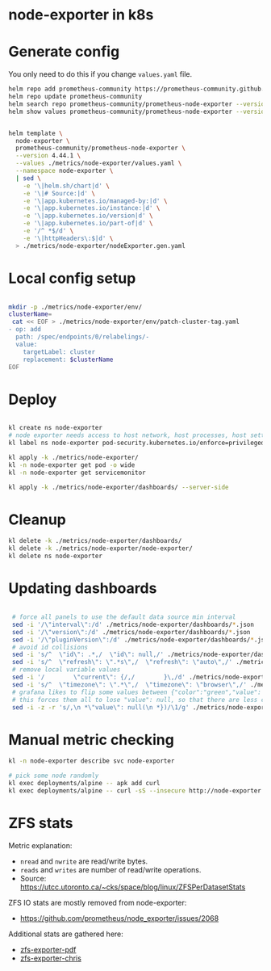 
# node-exporter in k8s

# Generate config

You only need to do this if you change `values.yaml` file.

```bash
helm repo add prometheus-community https://prometheus-community.github.io/helm-charts
helm repo update prometheus-community
helm search repo prometheus-community/prometheus-node-exporter --versions --devel | head
helm show values prometheus-community/prometheus-node-exporter --version 4.44.1 > ./metrics/node-exporter/default-values.yaml
```

```bash

helm template \
  node-exporter \
  prometheus-community/prometheus-node-exporter \
  --version 4.44.1 \
  --values ./metrics/node-exporter/values.yaml \
  --namespace node-exporter \
  | sed \
    -e '\|helm.sh/chart|d' \
    -e '\|# Source:|d' \
    -e '\|app.kubernetes.io/managed-by:|d' \
    -e '\|app.kubernetes.io/instance:|d' \
    -e '\|app.kubernetes.io/version|d' \
    -e '\|app.kubernetes.io/part-of|d' \
    -e '/^ *$/d' \
    -e '\|httpHeaders\:$|d' \
  > ./metrics/node-exporter/nodeExporter.gen.yaml

```

# Local config setup

```bash

mkdir -p ./metrics/node-exporter/env/
clusterName=
 cat << EOF > ./metrics/node-exporter/env/patch-cluster-tag.yaml
- op: add
  path: /spec/endpoints/0/relabelings/-
  value:
    targetLabel: cluster
    replacement: $clusterName
EOF

```

# Deploy

```bash

kl create ns node-exporter
# node exporter needs access to host network, host processes, host settings to work properly
kl label ns node-exporter pod-security.kubernetes.io/enforce=privileged

kl apply -k ./metrics/node-exporter/
kl -n node-exporter get pod -o wide
kl -n node-exporter get servicemonitor

kl apply -k ./metrics/node-exporter/dashboards/ --server-side

```

# Cleanup

```bash
kl delete -k ./metrics/node-exporter/dashboards/
kl delete -k ./metrics/node-exporter/node-exporter/
kl delete ns node-exporter
```

# Updating dashboards

```bash

 # force all panels to use the default data source min interval
 sed -i '/\"interval\":/d' ./metrics/node-exporter/dashboards/*.json
 sed -i '/\"version\":/d' ./metrics/node-exporter/dashboards/*.json
 sed -i '/\"pluginVersion\":/d' ./metrics/node-exporter/dashboards/*.json
 # avoid id collisions
 sed -i 's/^  \"id\": .*,/  \"id\": null,/' ./metrics/node-exporter/dashboards/*.json
 sed -i 's/^  \"refresh\": \".*s\",/  \"refresh\": \"auto\",/' ./metrics/node-exporter/dashboards/*.json
 # remove local variable values
 sed -i '/        \"current\": {/,/        }\,/d' ./metrics/node-exporter/dashboards/*.json
 sed -i 's/^  \"timezone\": \".*\",/  \"timezone\": \"browser\",/' ./metrics/node-exporter/dashboards/*.json
 # grafana likes to flip some values between {"color":"green","value": null} and {"color":"green"}
 # this forces them all to lose "value": null, so that there are less changes in commits
 sed -i -z -r 's/,\n *\"value\": null(\n *})/\1/g' ./metrics/node-exporter/dashboards/*.json

```

# Manual metric checking

```bash
kl -n node-exporter describe svc node-exporter

# pick some node randomly
kl exec deployments/alpine -- apk add curl
kl exec deployments/alpine -- curl -sS --insecure http://node-exporter.node-exporter:9100/metrics > ./node-exporter.log
```

# ZFS stats

Metric explanation:
- `nread` and `nwrite` are read/write bytes.
- `reads` and `writes` are number of read/write operations.
- Source: https://utcc.utoronto.ca/~cks/space/blog/linux/ZFSPerDatasetStats

ZFS IO stats are mostly removed from node-exporter:
- https://github.com/prometheus/node_exporter/issues/2068

Additional stats are gathered here:
- [zfs-exporter-pdf](../zfs-exporter/pdf/readme.md)
- [zfs-exporter-chris](../zfs-exporter/chris-siebenmann/readme.md)
